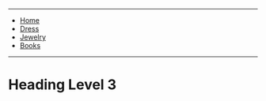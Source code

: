 ___
*   [Home](/README)
*   [Dress](/viking)
*   [Jewelry](/jewelry)
*   [Books](/books)

___

# Heading Level 3
